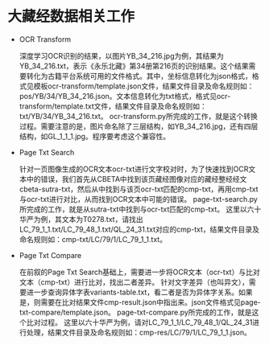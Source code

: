 # 大藏经数据相关工作
- OCR Transform

    深度学习OCR识别的结果，以图片YB_34_216.jpg为例，其结果为YB_34_216.txt，表示《永乐北藏》第34册第216页的识别结果。这个结果需要转化为古籍平台系统可用的文件格式。其中，坐标信息转化为json格式，格式见模板ocr-transform/template.json文件，结果文件目录及命名规则如：pos/YB/34/YB_34_216.json。文本信息转化为txt格式，格式见ocr-transform/template.txt文件，结果文件目录及命名规则如：txt/YB/34/YB_34_216.txt。
    ocr-transform.py所完成的工作，就是这个转换过程。需要注意的是，图片命名除了三层结构，如YB_34_216.jpg，还有四层结构，如GL_1_1_1.jpg。程序要考虑这个兼容性。

- Page Txt Search

    针对一页图像生成的OCR文本ocr-txt进行文字校对时，为了快速找到OCR文本中的错误，我们首先从CBETA中找到该页藏经图像对应的藏经整经经文cbeta-sutra-txt，然后从中找到与该页ocr-txt匹配的cmp-txt，再用cmp-txt与ocr-txt进行对比，从而找到OCR文本中可能的错误。
    page-txt-search.py所完成的工作，就是从sutra-txt中找到与ocr-txt匹配的cmp-txt。
    这里以六十华严为例，其文本为T0278.txt，请找出LC_79_1_1.txt/LC_79_48_1.txt/QL_24_31.txt对应的cmp-txt，结果文件目录及命名规则如：cmp-txt/LC/79/1/LC_79_1_1.txt。

- Page Txt Compare

    在前叙的Page Txt Search基础上，需要进一步将OCR文本（ocr-txt）与比对文本（cmp-txt）进行比对，找出二者差异。
    针对文字差异（也叫异文），需要进一步查询异体字表variants-table.txt，看二者是否为异体字关系。如果是，则需要在比对结果文件cmp-result.json中指出来。json文件格式见page-txt-compare/template.json。
    page-txt-compare.py所完成的工作，就是这个比对过程。
    这里以六十华严为例，请对LC_79_1_1/LC_79_48_1/QL_24_31进行处理，结果文件目录及命名规则如：cmp-res/LC/79/1/LC_79_1_1.json。
